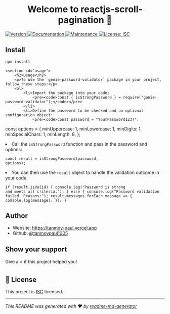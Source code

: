 <h1 align="center">Welcome to reactjs-scroll-pagination 👋</h1>
<p>
  <a href="https://www.npmjs.com/package/reactjs-scroll-pagination" target="_blank">
    <img alt="Version" src="https://img.shields.io/npm/v/reactjs-scroll-pagination.svg">
  </a>
  <a href="https://github.com/tanmoypaul1005/react-scroll-pagination#readme" target="_blank">
    <img alt="Documentation" src="https://img.shields.io/badge/documentation-yes-brightgreen.svg" />
  </a>
  <a href="https://github.com/tanmoypaul1005/react-scroll-pagination/graphs/commit-activity" target="_blank">
    <img alt="Maintenance" src="https://img.shields.io/badge/Maintained%3F-yes-green.svg" />
  </a>
  <a href="https://github.com/tanmoypaul1005/react-scroll-pagination/blob/master/LICENSE" target="_blank">
    <img alt="License: ISC" src="https://img.shields.io/github/license/tanmoypaul1005/reactjs-scroll-pagination" />
  </a>
</p>

## Install

```sh
npm install
```

    <section id="usage">
        <h2>Usage</h2>
        <p>To use the `genie-password-validator` package in your project, follow these steps:</p>
        <ol>
            <li>Import the package into your code:
                <pre><code>const { isStrongPassword } = require("genie-password-validator");</code></pre>
            </li>
            <li>Define the password to be checked and an optional configuration object:
                <pre><code>const password = "YourPassword123!";
const options = {
    minUppercase: 1,
    minLowercase: 1,
    minDigits: 1,
    minSpecialChars: 1,
    minLength: 8,
};</code></pre>
            </li>
            <li>Call the `isStrongPassword` function and pass in the password and options:
                <pre><code>const result = isStrongPassword(password, options);</code></pre>
            </li>
            <li>You can then use the `result` object to handle the validation outcome in your code.
                <pre><code>if (result.isValid) {
    console.log("Password is strong and meets all criteria.");
} else {
    console.log("Password validation failed. Reasons:");
    result.messages.forEach message => {
        console.log(message);
    });
}</code></pre>
            </li>
        </ol>
    </section>

## Author

* Website: https://tanmoy-paul.vercel.app
* Github: [@tanmoypaul1005](https://github.com/tanmoypaul1005)

## Show your support

Give a ⭐️ if this project helped you!

## 📝 License

This project is [ISC](https://github.com/tanmoypaul1005/react-scroll-pagination/blob/master/LICENSE) licensed.

***
_This README was generated with ❤️ by [readme-md-generator](https://github.com/kefranabg/readme-md-generator)_